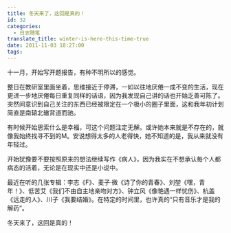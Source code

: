 ```yaml
---
title: 冬天来了，这回是真的！
id: 32
categories:
  - 日志随笔
translate_title: winter-is-here-this-time-true
date: 2011-11-03 18:27:00
tags:
---
```


十一月，开始写开题报告，有种不明所以的感觉。

整日在教研室里面坐着，思维接近于停滞，一如以往地厌倦一成不变的生活，现在更进一步地厌倦每日重复同样的话语，因为我发现自己讲的话也开始乏善可陈了。突然间意识到自己关注的东西已经被限定在一个极小的圈子里面，这和我年初计划简直是南辕北辙背道而驰。

有时候开始思索什么是幸福，可这个问题注定无解。或许她本来就是不存在的，就像我始终找寻不到的M。安说想得太多的人老得快，她不知道的是，我从来就没有年轻过。

开始犹豫要不要按照原来的想法继续写作《病人》，因为我实在不想承认每个人都病态的活着，无论是在现实中还是小说中。

最近在听的几张专辑：李志《F》、麦子·微《诗了你的青春》、刘堃《嘿，青年！》、低苦艾《我们不由自主地亲吻对方》、钟立风《像艳遇一样忧伤》、杭盖《远走的人》、川子《我要结婚》。在特定的时间里，也许真的“只有音乐才是我的解药”。

冬天来了，这回是真的！